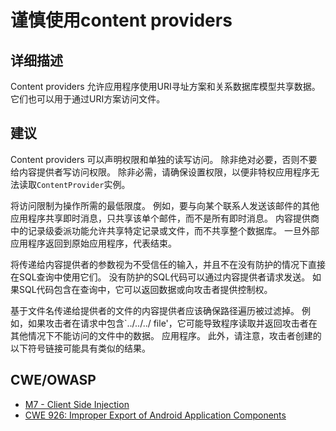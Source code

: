 # 谨慎使用content providers

## 详细描述 

Content providers 允许应用程序使用URI寻址方案和关系数据库模型共享数据。 它们也可以用于通过URI方案访问文件。

## 建议

Content providers 可以声明权限和单独的读写访问。 除非绝对必要，否则不要给内容提供者写访问权限。 除非必需，请确保设置权限，以便非特权应用程序无法读取`ContentProvider`实例。

将访问限制为操作所需的最低限度。 例如，要与向某个联系人发送该邮件的其他应用程序共享即时消息，只共享该单个邮件，而不是所有即时消息。 内容提供商中的记录级委派功能允许共享特定记录或文件，而不共享整个数据库。 一旦外部应用程序返回到原始应用程序，代表结束。

将传递给内容提供者的参数视为不受信任的输入，并且不在没有防护的情况下直接在SQL查询中使用它们。 没有防护的SQL代码可以通过内容提供者请求发送。 如果SQL代码包含在查询中，它可以返回数据或向攻击者提供控制权。

基于文件名传递给提供者的文件的内容提供者应该确保路径遍历被过滤掉。 例如，如果攻击者在请求中包含`../../../ file'，它可能导致程序读取并返回攻击者在其他情况下不能访问的文件中的数据。 应用程序。 此外，请注意，攻击者创建的以下符号链接可能具有类似的结果。

## CWE/OWASP

 * [M7 - Client Side Injection](https://www.owasp.org/index.php/Mobile_Top_10_2014-M7)
 * [CWE 926: Improper Export of Android Application Components](http://cwe.mitre.org/data/definitions/926.html)
